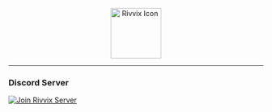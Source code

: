 <p align="center">
  <a href="https://discord.com/invite/EHTaYeASUU" target="_blank">
    <img width="100" src="https://i.imgur.com/t6LlBb0.png" alt="Rivvix Icon">
  </a>
</p>

---

### Discord Server
<a href="https://discord.com/invite/EHTaYeASUU" target="_blank">
  <img src="https://img.shields.io/discord/1018350793486073896?label=Join%20Server&style=for-the-badge" alt="Join Rivvix Server"/>
</a>
